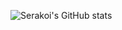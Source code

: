 ![Serakoi's GitHub stats](https://github-readme-stats.vercel.app/api?username=Serakoi&show_icons=true&theme=chartreuse-dark)
